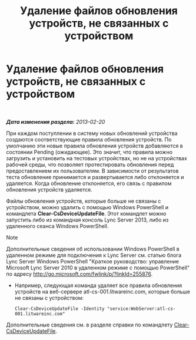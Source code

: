 ﻿---
title: Удаление файлов обновления устройств, не связанных с устройством
TOCTitle: Удаление файлов обновления устройств, не связанных с устройством
ms:assetid: ecebbf73-b456-4990-a91d-308b84d39404
ms:mtpsurl: https://technet.microsoft.com/ru-ru/library/JJ994084(v=OCS.15)
ms:contentKeyID: 52058374
ms.date: 05/19/2016
mtps_version: v=OCS.15
ms.translationtype: HT
---

# Удаление файлов обновления устройств, не связанных с устройством

 

_**Дата изменения раздела:** 2013-02-20_

При каждом поступлении в систему новых обновлений устройства создаются соответствующие правила обновления устройств. По умолчанию эти новые правила обновления устройств добавляются в состоянии Pending (ожидающее). Это значит, что правила можно загрузить и установить на тестовых устройствах, но не на устройствах рабочей среды, что позволяет протестировать обновления перед предоставлением их пользователям. В зависимости от результатов теста обновление принимается и развертывается либо отклоняется и удаляется. Когда обновление отклоняется, его связь с правилом обновления устройств удаляется.


Файлы обновления устройств, которые больше не связаны с устройством, можно удалить с помощью Windows PowerShell и командлета **Clear-CsDeviceUpdateFile**. Этот командлет можно запустить либо из командная консоль Lync Server 2013, либо из удаленного сеанса Windows PowerShell.

> [!note]  
> Дополнительные сведения об использовании Windows PowerShell в удаленном режиме для подключения к Lync Server см. статью блога Lync Server Windows PowerShell &quot;Краткое руководство: управление Microsoft Lync Server 2010 в удаленном режиме с помощью PowerShell&quot; по адресу <a href="http://go.microsoft.com/fwlink/p/?linkid=255876">http://go.microsoft.com/fwlink/p/?linkId=255876</a>.


  - Например, следующая команда удаляет все правила обновления устройств на веб-сервере atl-cs-001.litwareinc.com, которые больше не связаны с устройством:
    
        Clear-CsDeviceUpdateFile -Identity "service:WebServer:atl-cs-001.litwareinc.com"

Дополнительные сведения см. в разделе справки по командлету [Clear-CsDeviceUpdateFile](https://docs.microsoft.com/en-us/powershell/module/skype/Clear-CsDeviceUpdateFile).

